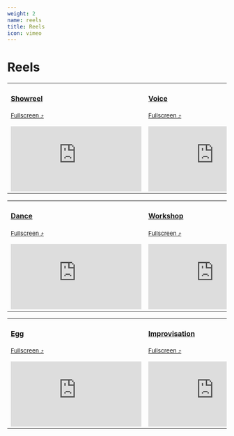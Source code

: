 ```yaml
---
weight: 2
name: reels
title: Reels
icon: vimeo
---
```


# Reels

<div id="online-status" class="online">
<div class="cf f4">
<table class="fl tl w-100 w-50-ns mb5 collapse">
	<tbody>
	<tr class="">
    <td class="gray fw5 pl2 w-50 w-25-ns hover-bg-near-white transition">
      <a class="solid" target="_blank" href="https://vimeo.com/132351634">
      <h4>Showreel<br></h4>
      <p><small>Fullscreen&nbsp;⤴</small></p>
      </a>
      <iframe src="https://player.vimeo.com/video/132351634" frameborder="0"></iframe>
    </td>
    <td class="gray fw5 pl2 w-50 w-25-ns hover-bg-near-white transition">
      <a class="solid" target="_blank" href="https://vimeo.com/131985127">
      <h4>Voice<br></h4>
      <p><small>Fullscreen&nbsp;⤴</small></p>
      </a>
      <iframe src="https://player.vimeo.com/video/131985127" frameborder="0"></iframe>
    </td>
	</tr>
	</tbody>
</table>

<table class="fl tl w-100 w-50-ns mb5 collapse">
	<tbody>
		<tr class="">
			<td class="gray fw5 pl2 w-50 w-25-ns hover-bg-near-white transition">
        <a class="solid" target="_blank" href="https://vimeo.com/223523621">
        <h4>Dance<br></h4>
        <p><small>Fullscreen&nbsp;⤴</small></p>
        </a>
        <iframe src="https://player.vimeo.com/video/223523621" frameborder="0"></iframe>
      </td>
      <td class="gray fw5 pl2 w-50 w-25-ns hover-bg-near-white transition">
        <a class="solid" target="_blank" href="https://vimeo.com/223522722">
        <h4>Workshop<br></h4>
        <p><small>Fullscreen&nbsp;⤴</small></p>
        </a>
        <iframe src="https://player.vimeo.com/video/223522722" frameborder="0"></iframe>
      </td>
		</tr>
	</tbody>
</table>

<table class="fl tl w-100 w-50-ns mb5 collapse">
	<tbody>
	<tr class="">
    <td class="gray fw5 pl2 w-50 w-25-ns hover-bg-near-white transition">
      <a class="solid" target="_blank" href="https://vimeo.com/223523547">
      <h4>Egg<br></h4>
      <p><small>Fullscreen&nbsp;⤴</small></p>
      </a>
      <iframe src="https://player.vimeo.com/video/223523547" frameborder="0"></iframe>
    </td>
    <td class="gray fw5 pl2 w-50 w-25-ns hover-bg-near-white transition">
      <a class="solid" target="_blank" href="https://vimeo.com/125913669">
      <h4>Improvisation<br></h4>
      <p><small>Fullscreen&nbsp;⤴</small></p>
      </a>
      <iframe src="https://player.vimeo.com/video/125913669" frameborder="0"></iframe>
    </td>
	</tr>
	</tbody>
</table>
</div>
</div>
